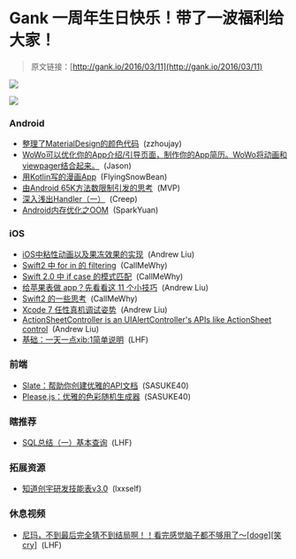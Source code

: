 # Gank 一周年生日快乐！带了一波福利给大家！

> 原文链接：[http://gank.io/2016/03/11](http://gank.io/2016/03/11)

![](http://ww1.sinaimg.cn/large/610dc034gw1f1stdvl42vj20ic7vre81.jpg)

![](http://ww4.sinaimg.cn/large/7a8aed7bjw1f1so7l2u60j20zk1cy7g9.jpg)

### Android

* [整理了MaterialDesign的颜色代码](https://github.com/zzhoujay/MaterialDesignColor) &nbsp;(zzhoujay)
* [WoWo可以优化你的App介绍/引导页面，制作你的App简历。WoWo将动画和viewpager结合起来。](https://github.com/Nightonke/WoWoViewPager/blob/master/README) &nbsp;(Jason)
* [用Kotlin写的漫画App](https://github.com/wuapnjie/PoiShuhui) &nbsp;(FlyingSnowBean)
* [由Android 65K方法数限制引发的思考](http://jayfeng.com/2016/03/10/%E7%94%B1Android) &nbsp;(MVP)
* [深入浅出Handler（一）](http://www.cnblogs.com/JohnTsai/p/5259869.html) &nbsp;(Creep)
* [Android内存优化之OOM](http://hukai.me/android) &nbsp;(SparkYuan)

### iOS

* [iOS中粘性动画以及果冻效果的实现](http://kittenyang.com/deformationandgooey/) &nbsp;(Andrew Liu)
* [Swift2 中 for in 的 filtering](http://natashatherobot.com/swift) &nbsp;(CallMeWhy)
* [Swift 2.0 中 if case 的模式匹配](http://natashatherobot.com/swift) &nbsp;(CallMeWhy)
* [给苹果表做 app？先看看这 11 个小技巧](http://www.jianshu.com/p/95685524d51c?utm_campaign=hugo&amp) &nbsp;(Andrew Liu)
* [Swift2 的一些思考](http://digitalleaves.com/blog/2015/06/wwdc15) &nbsp;(CallMeWhy)
* [Xcode 7 任性真机调试姿势](http://9to5mac.com/2015/06/10/xcode) &nbsp;(Andrew Liu)
* [ActionSheetController is an UIAlertController&#39;s APIs like ActionSheet control](https://github.com/cuzv/ActionSheetController?hmsr=toutiao.io&amp) &nbsp;(Andrew Liu)
* [基础：一天一点xib:1简单说明](http://www.jianshu.com/p/943ef5463aef) &nbsp;(LHF)

### 前端

* [Slate：帮助你创建优雅的API文档](https://github.com/tripit/slate) &nbsp;(SASUKE40)
* [Please.js：优雅的色彩随机生成器](http://www.checkman.io/please/) &nbsp;(SASUKE40)

### 瞎推荐

* [SQL总结（一）基本查询](http://www.imooc.com/article/1412) &nbsp;(LHF)

### 拓展资源

* [知道创宇研发技能表v3.0](http://blog.knownsec.com/Knownsec_RD_Checklist/v3.0.html) &nbsp;(lxxself)

### 休息视频

* [尼玛，不到最后完全猜不到结局啊！！看完感觉脑子都不够用了～[doge][笑cry]](http://video.weibo.com/show?fid=1034) &nbsp;(LHF)

